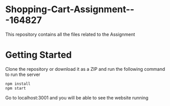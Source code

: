 # Shopping-Cart-Assignment---164827

This repository contains all the files related to the Assignment

# Getting Started

Clone the repository or download it as a ZIP and run the following command to run the server

```
npm install
npm start
```

Go to localhost:3001 and you will be able to see the website running
